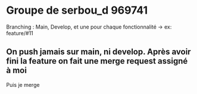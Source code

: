 # Groupe de serbou_d 969741

Branching : Main, Develop, et une pour chaque fonctionnalité -> ex: feature/#11 
## On push jamais sur main, ni develop. Après avoir fini la feature on fait une merge request assigné à moi
Puis je merge


